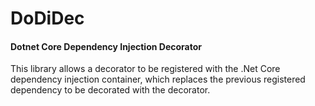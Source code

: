 # DoDiDec

#### Dotnet Core Dependency Injection Decorator

This library allows a decorator to be registered with the .Net Core dependency injection container, which replaces the previous registered dependency to be decorated with the decorator.

